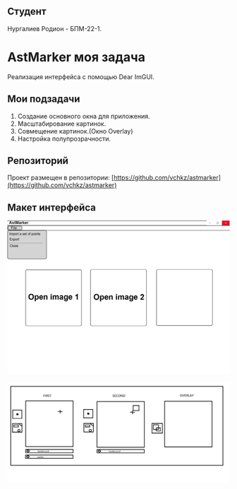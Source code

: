 ## Студент

Нургалиев Родион - БПМ-22-1.
# AstMarker моя задача

Реализация интерфейса с помощью Dear ImGUI.

## Мои подзадачи

1. Создание основного окна для приложения.
2. Масштабирование картинок.
3. Совмещение картинок.(Окно Overlay) 
4. Настройка полупрозрачности.

## Репозиторий

Проект размещен в репозитории: [https://github.com/vchkz/astmarker](https://github.com/vchkz/astmarker)

## Макет интерфейса 

![Image alt](https://github.com/LLrodyaLL/misis2023f-22-01-nurgaliev-r-d/blob/main/demo_file_opening.png)

![Image alt](https://github.com/LLrodyaLL/misis2023f-22-01-nurgaliev-r-d/blob/main/demo_file_opening_1.jpg)

